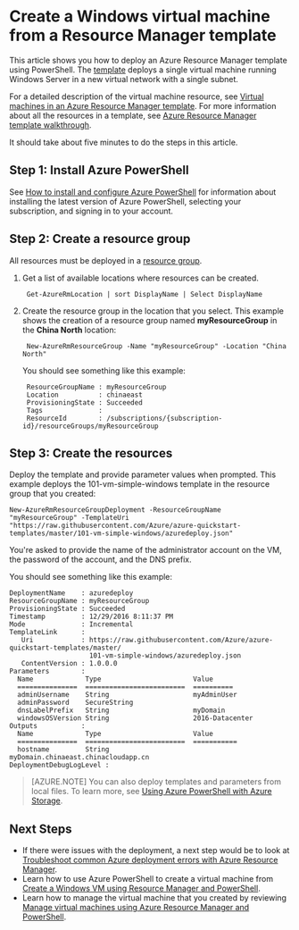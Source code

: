 <properties
    pageTitle="Create a Windows VM from a template in Azure | Azure"
    description="Use a Resource Manager template and PowerShell to easily create a new Windows VM."
    services="virtual-machines-windows"
    documentationcenter=""
    author="davidmu1"
    manager="timlt"
    editor=""
    tags="azure-resource-manager" />
<tags
    ms.assetid="19129d61-8c04-4aa9-a01f-361a09466805"
    ms.service="virtual-machines-windows"
    ms.workload="na"
    ms.tgt_pltfrm="vm-windows"
    ms.devlang="na"
    ms.topic="article"
    ms.date="03/07/2017"
    wacn.date=""
    ms.author="davidmu"
    ms.custom="H1Hack27Feb2017" />

# Create a Windows virtual machine from a Resource Manager template

This article shows you how to deploy an Azure Resource Manager template using PowerShell. The [template](https://raw.githubusercontent.com/Azure/azure-quickstart-templates/master/101-vm-simple-windows/azuredeploy.json) deploys a single virtual machine running Windows Server in a new virtual network with a single subnet.

For a detailed description of the virtual machine resource, see [Virtual machines in an Azure Resource Manager template](/documentation/articles/virtual-machines-windows-template-description/). For more information about all the resources in a template, see [Azure Resource Manager template walkthrough](/documentation/articles/resource-manager-template-walkthrough/).

It should take about five minutes to do the steps in this article.

## Step 1: Install Azure PowerShell

See [How to install and configure Azure PowerShell](/documentation/articles/powershell-install-configure/) for information about installing the latest version of Azure PowerShell, selecting your subscription, and signing in to your account.

## Step 2: Create a resource group

All resources must be deployed in a [resource group](/documentation/articles/resource-group-overview/).

1. Get a list of available locations where resources can be created.

        Get-AzureRmLocation | sort DisplayName | Select DisplayName

2. Create the resource group in the location that you select. This example shows the creation of a resource group named **myResourceGroup** in the **China North** location:

        New-AzureRmResourceGroup -Name "myResourceGroup" -Location "China North"

    You should see something like this example:

        ResourceGroupName : myResourceGroup
        Location          : chinaeast
        ProvisioningState : Succeeded
        Tags              :
        ResourceId        : /subscriptions/{subscription-id}/resourceGroups/myResourceGroup

## Step 3: Create the resources
Deploy the template and provide parameter values when prompted. This example deploys the 101-vm-simple-windows template in the resource group that you created:

    New-AzureRmResourceGroupDeployment -ResourceGroupName "myResourceGroup" -TemplateUri "https://raw.githubusercontent.com/Azure/azure-quickstart-templates/master/101-vm-simple-windows/azuredeploy.json" 

You're asked to provide the name of the administrator account on the VM, the password of the account, and the DNS prefix.

You should see something like this example:

    DeploymentName    : azuredeploy
    ResourceGroupName : myResourceGroup
    ProvisioningState : Succeeded
    Timestamp         : 12/29/2016 8:11:37 PM
    Mode              : Incremental
    TemplateLink      :
       Uri            : https://raw.githubusercontent.com/Azure/azure-quickstart-templates/master/
                        101-vm-simple-windows/azuredeploy.json
       ContentVersion : 1.0.0.0
    Parameters        :
      Name             Type                       Value
      ===============  =========================  ==========
      adminUsername    String                     myAdminUser
      adminPassword    SecureString
      dnsLabelPrefix   String                     myDomain
      windowsOSVersion String                     2016-Datacenter
    Outputs           :
      Name             Type                       Value
      ===============  =========================  ===========
      hostname         String                     myDomain.chinaeast.chinacloudapp.cn
    DeploymentDebugLogLevel :

> [AZURE.NOTE]
> You can also deploy templates and parameters from local files. To learn more, see [Using Azure PowerShell with Azure Storage](/documentation/articles/storage-powershell-guide-full/).

## Next Steps

- If there were issues with the deployment, a next step would be to look at [Troubleshoot common Azure deployment errors with Azure Resource Manager](/documentation/articles/resource-manager-common-deployment-errors/).
- Learn how to use Azure PowerShell to create a virtual machine from [Create a Windows VM using Resource Manager and PowerShell](/documentation/articles/virtual-machines-windows-ps-create/).
- Learn how to manage the virtual machine that you created by reviewing [Manage virtual machines using Azure Resource Manager and PowerShell](/documentation/articles/virtual-machines-windows-ps-manage/).